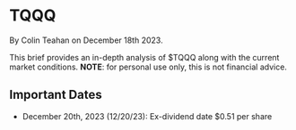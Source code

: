 # TQQQ
By Colin Teahan on December 18th 2023.

This brief provides an in-depth analysis of $TQQQ along with the current market conditions. **NOTE**: for personal use only, this is not financial advice.


## Important Dates

- December 20th, 2023 (12/20/23): Ex-dividend date $0.51 per share


